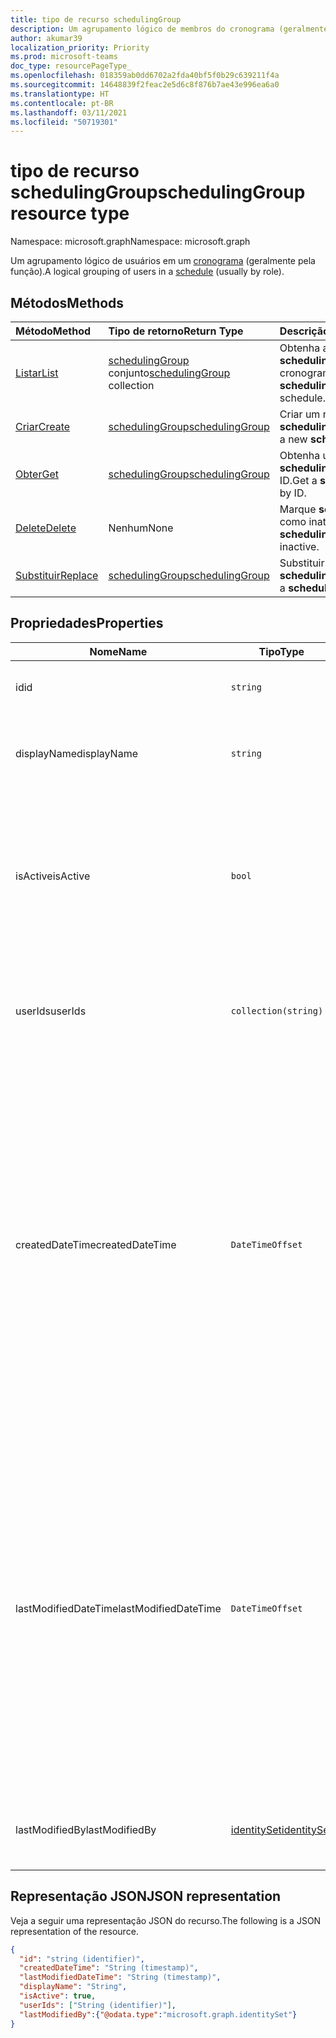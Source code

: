 ```yaml
---
title: tipo de recurso schedulingGroup
description: Um agrupamento lógico de membros do cronograma (geralmente pela função).
author: akumar39
localization_priority: Priority
ms.prod: microsoft-teams
doc_type: resourcePageType_
ms.openlocfilehash: 018359ab0dd6702a2fda40bf5f0b29c639211f4a
ms.sourcegitcommit: 14648839f2feac2e5d6c8f876b7ae43e996ea6a0
ms.translationtype: HT
ms.contentlocale: pt-BR
ms.lasthandoff: 03/11/2021
ms.locfileid: "50719301"
---
```

# <a name="schedulinggroup-resource-type"></a><span data-ttu-id="403ed-103">tipo de recurso schedulingGroup</span><span class="sxs-lookup"><span data-stu-id="403ed-103">schedulingGroup resource type</span></span>

<span data-ttu-id="403ed-104">Namespace: microsoft.graph</span><span class="sxs-lookup"><span data-stu-id="403ed-104">Namespace: microsoft.graph</span></span>

<span data-ttu-id="403ed-105">Um agrupamento lógico de usuários em um [cronograma](schedule.md) (geralmente pela função).</span><span class="sxs-lookup"><span data-stu-id="403ed-105">A logical grouping of users in a [schedule](schedule.md) (usually by role).</span></span> 

## <a name="methods"></a><span data-ttu-id="403ed-106">Métodos</span><span class="sxs-lookup"><span data-stu-id="403ed-106">Methods</span></span>

| <span data-ttu-id="403ed-107">Método</span><span class="sxs-lookup"><span data-stu-id="403ed-107">Method</span></span>       | <span data-ttu-id="403ed-108">Tipo de retorno</span><span class="sxs-lookup"><span data-stu-id="403ed-108">Return Type</span></span>  |<span data-ttu-id="403ed-109">Descrição</span><span class="sxs-lookup"><span data-stu-id="403ed-109">Description</span></span>|
|:---------------|:--------|:----------|
|[<span data-ttu-id="403ed-110">Listar</span><span class="sxs-lookup"><span data-stu-id="403ed-110">List</span></span>](../api/schedule-list-schedulinggroups.md) | <span data-ttu-id="403ed-111">[schedulingGroup](schedulinggroup.md) conjunto</span><span class="sxs-lookup"><span data-stu-id="403ed-111">[schedulingGroup](schedulinggroup.md) collection</span></span> | <span data-ttu-id="403ed-112">Obtenha a lista de **schedulingGroups** em um cronograma.</span><span class="sxs-lookup"><span data-stu-id="403ed-112">Get the list of **schedulingGroups** in a schedule.</span></span>|
|[<span data-ttu-id="403ed-113">Criar</span><span class="sxs-lookup"><span data-stu-id="403ed-113">Create</span></span>](../api/schedule-post-schedulinggroups.md) | [<span data-ttu-id="403ed-114">schedulingGroup</span><span class="sxs-lookup"><span data-stu-id="403ed-114">schedulingGroup</span></span>](schedulinggroup.md) | <span data-ttu-id="403ed-115">Criar um nov **schedulingGroup**.</span><span class="sxs-lookup"><span data-stu-id="403ed-115">Create a new **schedulingGroup**.</span></span>|
|[<span data-ttu-id="403ed-116">Obter</span><span class="sxs-lookup"><span data-stu-id="403ed-116">Get</span></span>](../api/schedulinggroup-get.md) | [<span data-ttu-id="403ed-117">schedulingGroup</span><span class="sxs-lookup"><span data-stu-id="403ed-117">schedulingGroup</span></span>](schedulinggroup.md) | <span data-ttu-id="403ed-118">Obtenha um **schedulingGroup** por ID.</span><span class="sxs-lookup"><span data-stu-id="403ed-118">Get a **schedulingGroup** by ID.</span></span>|
|[<span data-ttu-id="403ed-119">Delete</span><span class="sxs-lookup"><span data-stu-id="403ed-119">Delete</span></span>](../api/schedulinggroup-delete.md) | <span data-ttu-id="403ed-120">Nenhum</span><span class="sxs-lookup"><span data-stu-id="403ed-120">None</span></span> | <span data-ttu-id="403ed-121">Marque **schedulingGroup** como inativo.</span><span class="sxs-lookup"><span data-stu-id="403ed-121">Mark **schedulingGroup** as inactive.</span></span>|
|[<span data-ttu-id="403ed-122">Substituir</span><span class="sxs-lookup"><span data-stu-id="403ed-122">Replace</span></span>](../api/schedulinggroup-put.md) | [<span data-ttu-id="403ed-123">schedulingGroup</span><span class="sxs-lookup"><span data-stu-id="403ed-123">schedulingGroup</span></span>](schedulinggroup.md) | <span data-ttu-id="403ed-124">Substituir **schedulingGroup**.</span><span class="sxs-lookup"><span data-stu-id="403ed-124">Replace a **schedulingGroup**.</span></span>|

## <a name="properties"></a><span data-ttu-id="403ed-125">Propriedades</span><span class="sxs-lookup"><span data-stu-id="403ed-125">Properties</span></span>
|<span data-ttu-id="403ed-126">Nome</span><span class="sxs-lookup"><span data-stu-id="403ed-126">Name</span></span>          |<span data-ttu-id="403ed-127">Tipo</span><span class="sxs-lookup"><span data-stu-id="403ed-127">Type</span></span>           |<span data-ttu-id="403ed-128">Descrição</span><span class="sxs-lookup"><span data-stu-id="403ed-128">Description</span></span>                                                                                 |
|--------------|---------------|--------------------------------------------------------------------------------------------|
| <span data-ttu-id="403ed-129">id</span><span class="sxs-lookup"><span data-stu-id="403ed-129">id</span></span>            | `string`      |<span data-ttu-id="403ed-130">ID do **schedulingGroup**.</span><span class="sxs-lookup"><span data-stu-id="403ed-130">ID of the **schedulingGroup**.</span></span>|
| <span data-ttu-id="403ed-131">displayName</span><span class="sxs-lookup"><span data-stu-id="403ed-131">displayName</span></span>   | `string`      | <span data-ttu-id="403ed-132">O nome de exibição do **schedulingGroup**.</span><span class="sxs-lookup"><span data-stu-id="403ed-132">The display name for the **schedulingGroup**.</span></span> <span data-ttu-id="403ed-133">Obrigatório.</span><span class="sxs-lookup"><span data-stu-id="403ed-133">Required.</span></span> |
| <span data-ttu-id="403ed-134">isActive</span><span class="sxs-lookup"><span data-stu-id="403ed-134">isActive</span></span>          |`bool`      | <span data-ttu-id="403ed-135">Indica se o `schedulingGroup` pode ser usada na criação de novas entidades ou atualizar as existentes.</span><span class="sxs-lookup"><span data-stu-id="403ed-135">Indicates whether the `schedulingGroup` can be used when creating new entities or updating existing ones.</span></span> <span data-ttu-id="403ed-136">Obrigatório.</span><span class="sxs-lookup"><span data-stu-id="403ed-136">Required.</span></span> |
| <span data-ttu-id="403ed-137">userIds</span><span class="sxs-lookup"><span data-stu-id="403ed-137">userIds</span></span>       | `collection(string)`    |  <span data-ttu-id="403ed-138">A lista de IDs de usuários que são membros do **schedulingGroup**.</span><span class="sxs-lookup"><span data-stu-id="403ed-138">The list of user IDs that are a member of the **schedulingGroup**.</span></span> <span data-ttu-id="403ed-139">Obrigatório.</span><span class="sxs-lookup"><span data-stu-id="403ed-139">Required.</span></span> |
| <span data-ttu-id="403ed-140">createdDateTime</span><span class="sxs-lookup"><span data-stu-id="403ed-140">createdDateTime</span></span>       |`DateTimeOffset`        |<span data-ttu-id="403ed-141">O carimbo de hora em que esse **schedulingGroup** foi criado pela primeira vez.</span><span class="sxs-lookup"><span data-stu-id="403ed-141">The time stamp in which this **schedulingGroup** was first created.</span></span> <span data-ttu-id="403ed-142">O tipo Timestamp representa informações de data e hora usando o formato ISO 8601 e está sempre no horário UTC.</span><span class="sxs-lookup"><span data-stu-id="403ed-142">The Timestamp type represents date and time information using ISO 8601 format and is always in UTC time.</span></span> <span data-ttu-id="403ed-143">Por exemplo, meia-noite UTC em 1 de janeiro de 2014 é `2014-01-01T00:00:00Z`.</span><span class="sxs-lookup"><span data-stu-id="403ed-143">For example, midnight UTC on Jan 1, 2014 is `2014-01-01T00:00:00Z`.</span></span> |
| <span data-ttu-id="403ed-144">lastModifiedDateTime</span><span class="sxs-lookup"><span data-stu-id="403ed-144">lastModifiedDateTime</span></span>      |`DateTimeOffset`        |<span data-ttu-id="403ed-145">O carimbo de hora em que esse **schedulingGroup** foi criado pela última vez.</span><span class="sxs-lookup"><span data-stu-id="403ed-145">The time stamp in which this **schedulingGroup** was last updated.</span></span> <span data-ttu-id="403ed-146">O tipo Timestamp representa informações de data e hora usando o formato ISO 8601 e está sempre no horário UTC.</span><span class="sxs-lookup"><span data-stu-id="403ed-146">The Timestamp type represents date and time information using ISO 8601 format and is always in UTC time.</span></span> <span data-ttu-id="403ed-147">Por exemplo, meia-noite UTC em 1 de janeiro de 2014 é `2014-01-01T00:00:00Z`.</span><span class="sxs-lookup"><span data-stu-id="403ed-147">For example, midnight UTC on Jan 1, 2014 is `2014-01-01T00:00:00Z`.</span></span> |
| <span data-ttu-id="403ed-148">lastModifiedBy</span><span class="sxs-lookup"><span data-stu-id="403ed-148">lastModifiedBy</span></span>        | [<span data-ttu-id="403ed-149">identitySet</span><span class="sxs-lookup"><span data-stu-id="403ed-149">identitySet</span></span>](identityset.md) |<span data-ttu-id="403ed-150">A identidade da última atualização desse **schedulingGroup**.</span><span class="sxs-lookup"><span data-stu-id="403ed-150">The identity that last updated this **schedulingGroup**.</span></span>|

## <a name="json-representation"></a><span data-ttu-id="403ed-151">Representação JSON</span><span class="sxs-lookup"><span data-stu-id="403ed-151">JSON representation</span></span>

<span data-ttu-id="403ed-152">Veja a seguir uma representação JSON do recurso.</span><span class="sxs-lookup"><span data-stu-id="403ed-152">The following is a JSON representation of the resource.</span></span>

<!-- {
  "blockType": "resource",
  "keyProperty": "id",
  "@odata.type": "microsoft.graph.schedulingGroup",
  "baseType": "microsoft.graph.changeTrackedEntity"
}-->

```json
{
  "id": "string (identifier)",
  "createdDateTime": "String (timestamp)",
  "lastModifiedDateTime": "String (timestamp)",
  "displayName": "String",
  "isActive": true,
  "userIds": ["String (identifier)"],
  "lastModifiedBy":{"@odata.type":"microsoft.graph.identitySet"}
}
```


<!-- uuid: 8fcb5dbc-d5aa-4681-8e31-b001d5168d79
2015-10-25 14:57:30 UTC -->
<!--
{
  "type": "#page.annotation",
  "description": "schedulingGroup resource",
  "keywords": "",
  "section": "documentation",
  "tocPath": "",
  "suppressions": []
}
-->

